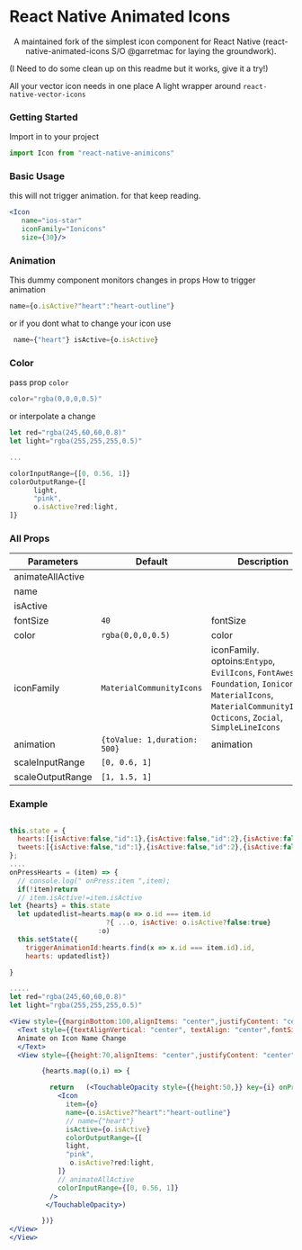 # React Native Animated Icons
<!-- <p align="center">
  <img alt="react-native-animated-icons" src="https://cdn.rawgit.com/garrettmac/images/a8e4b847/projects/react-native-animated-icons/react-native-animated-icons.jpg" width="308">

</p> -->

<p align="center">
  A maintained fork of the simplest icon component for React Native (react-native-animated-icons S/O @garretmac for laying the groundwork).
</p>

<!-- <p align="center">
  <a href="http://standardjs.com/"><img alt="JavaScript Style Guide" src="https://img.shields.io/badge/code%20style-standard-brightgreen.svg?style=flat-square"></a>
  <a href="https://npmjs.org/package/react-native-animated-icons"><img alt="npm version" src="http://img.shields.io/npm/v/react-native-animated-icons.svg?style=flat-square"></a>
  <a href="https://npmjs.org/package/react-native-animated-icons"><img alt="npm version" src="http://img.shields.io/npm/dm/react-native-animated-icons.svg?style=flat-square"></a>
  <a href="https://github.com/garrettmac/react-native-animated-icons/pulls?q=is%3Apr+is%3Aclosed"><img alt="PR Stats" src="https://img.shields.io/issuestats/i/github/garrettmac/react-native-animated-icons.svg?style=flat-square"></a>
  <a href="https://gitter.im/garrettmac/react-native-animated-icons?utm_source=badge&utm_medium=badge&utm_campaign=pr-badge&utm_content=badge"><img alt="Join the chat" src="https://badges.gitter.im/garrettmac/react-native-animated-icons.svg"></a>
</p> -->

(I Need to do some clean up on this readme but it works, give it a try!)

All your vector icon needs in one place
A light wrapper around `react-native-vector-icons`

### Getting Started

 Import in to  your project
```jsx
import Icon from "react-native-animicons"
```
### Basic Usage
this will not trigger animation. for that keep reading.
```jsx
<Icon
   name="ios-star"
   iconFamily="Ionicons"
   size={30}/>
```

### Animation
This dummy component monitors changes in props
How to trigger animation
```jsx
name={o.isActive?"heart":"heart-outline"}
```
or if you dont what to change your icon use
```jsx
 name={"heart"} isActive={o.isActive}
```


### Color
pass prop `color`
```jsx
color="rgba(0,0,0,0.5)"
```
or interpolate a change
```jsx
let red="rgba(245,60,60,0.8)"
let light="rgba(255,255,255,0.5)"

...

colorInputRange={[0, 0.56, 1]}
colorOutputRange={[
      light,
      "pink",
      o.isActive?red:light,
]}


```



### All Props

|Parameters|Default|Description|
|------------|----------------------------|------------------------------------|
|animateAllActive|   | |
|name|  | |
|isActive|  | |
| fontSize|  `40` |fontSize|
| color|  `rgba(0,0,0,0.5)` |color|
| iconFamily|  `MaterialCommunityIcons` |iconFamily. optoins:`Entypo`, `EvilIcons`, `FontAwesome`, `Foundation`, `Ionicons`, `MaterialIcons`, `MaterialCommunityIcons`, `Octicons`, `Zocial`, `SimpleLineIcons` |
|animation| `{toValue: 1,duration: 500}`|animation|
|scaleInputRange|`[0, 0.6, 1]`|    |
|scaleOutputRange|`[1, 1.5, 1]`| ||


### Example

```jsx

this.state = {
  hearts:[{isActive:false,"id":1},{isActive:false,"id":2},{isActive:false,"id":3},{isActive:false,"id":4}],
  tweets:[{isActive:false,"id":1},{isActive:false,"id":2},{isActive:false,"id":3},{isActive:false,"id":4}]
};
....
onPressHearts = (item) => {
  // console.log(" onPress:item ",item);
  if(!item)return
  // item.isActive!=item.isActive
let {hearts} = this.state
  let updatedlist=hearts.map(o => o.id === item.id
                        ?{ ...o, isActive: o.isActive?false:true}
                      :o)
  this.setState({
    triggerAnimationId:hearts.find(x => x.id === item.id).id,
    hearts: updatedlist})

}

.....
let red="rgba(245,60,60,0.8)"
let light="rgba(255,255,255,0.5)"

<View style={{marginBottom:100,alignItems: "center",justifyContent: "center",height:50,flexDirection:"column", }}>
  <Text style={{textAlignVertical: "center", textAlign: "center",fontSize:20 ,margin:10}}>
  Animate on Icon Name Change
  </Text>
  <View style={{height:70,alignItems: "center",justifyContent: "center",flexDirection:"row",}}>

        {hearts.map((o,i) => {

          return   (<TouchableOpacity style={{height:50,}} key={i} onPress={()=>this.onPressHearts(o)}>
            <Icon
              item={o}
              name={o.isActive?"heart":"heart-outline"}
              // name={"heart"}
              isActive={o.isActive}
              colorOutputRange={[
              light,
              "pink",
               o.isActive?red:light,
            ]}
            // animateAllActive
            colorInputRange={[0, 0.56, 1]}
          />
         </TouchableOpacity>)

        })}
</View>
</View>
```

